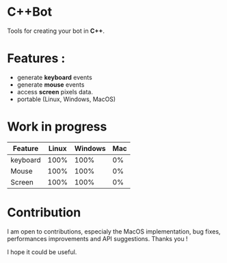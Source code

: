 C++Bot
======

Tools for creating your bot in **C++**.

Features : 
=========

* generate **keyboard** events
* generate **mouse** events
* access **screen** pixels data.
* portable (Linux, Windows, MacOS)

Work in progress
================

| Feature  | Linux | Windows | Mac |
| -------- | ----- | --------| --- |
| keyboard | 100%  | 100%    | 0%  |
| Mouse    | 100%  | 100%    | 0%  |
| Screen   | 100%  | 100%    | 0%  |

Contribution
============

I am open to contributions, especialy the MacOS implementation, bug fixes, performances improvements and API suggestions.
Thanks you !

I hope it could be useful.
